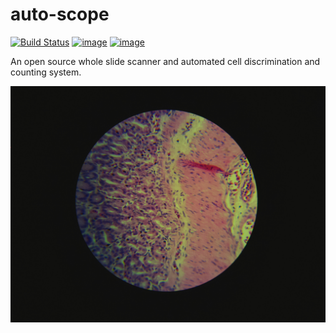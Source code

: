 auto-scope
==========

[![Build Status](https://travis-ci.org/python-friends/auto-scope.svg?branch=master)](https://travis-ci.org/python-friends/auto-scope)
[![image](https://codecov.io/gh/python-friends/auto-scope/branch/master/graph/badge.svg)](https://codecov.io/gh/python-friends/auto-scope)
[![image](https://img.shields.io/github/contributors/python-friends/auto-scope.svg)](https://github.com/python-friends/auto-scope/graphs/contributors)

An open source whole slide scanner and automated cell discrimination and counting system.

![histological image](images/example_image.jpg)